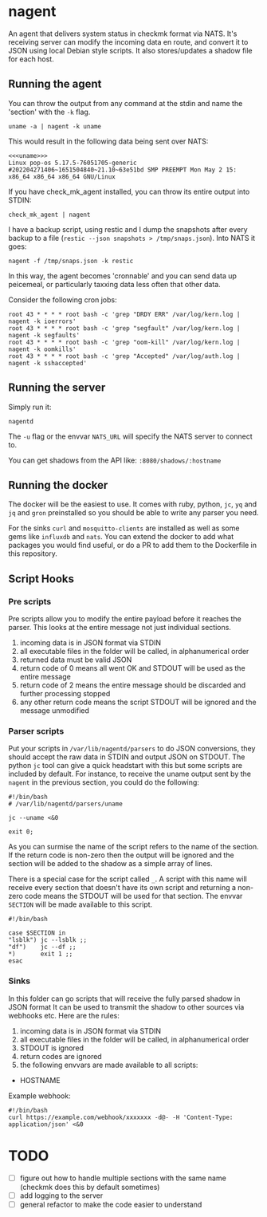 # nagent

An agent that delivers system status in checkmk format via NATS.  It's receiving server 
can modify the incoming data en route, and convert it to JSON using local Debian style scripts.
It also stores/updates a shadow file for each host.

## Running the agent

You can throw the output from any command at the stdin and name the 'section' with the `-k` flag.

    uname -a | nagent -k uname

This would result in the following data being sent over NATS:

    <<<uname>>>
    Linux pop-os 5.17.5-76051705-generic #202204271406~1651504840~21.10~63e51bd SMP PREEMPT Mon May 2 15: x86_64 x86_64 x86_64 GNU/Linux

If you have check_mk_agent installed, you can throw its entire output into STDIN:

    check_mk_agent | nagent

I have a backup script, using restic and I dump the snapshots after every backup to a file (`restic --json snapshots > /tmp/snaps.json`).
Into NATS it goes:

    nagent -f /tmp/snaps.json -k restic

In this way, the agent becomes 'cronnable' and you can send data up peicemeal, or particularly taxxing data less often that other data.

Consider the following cron jobs:

```
root 43 * * * * root bash -c 'grep "DRDY ERR" /var/log/kern.log | nagent -k ioerrors'
root 43 * * * * root bash -c 'grep "segfault" /var/log/kern.log | nagent -k segfaults'
root 43 * * * * root bash -c 'grep "oom-kill" /var/log/kern.log | nagent -k oomkills'
root 43 * * * * root bash -c 'grep "Accepted" /var/log/auth.log | nagent -k sshaccepted'
```

## Running the server

Simply run it:

    nagentd

The `-u` flag or the envvar `NATS_URL` will specify the NATS server to connect to.

You can get shadows from the API like: `:8080/shadows/:hostname`

## Running the docker

The docker will be the easiest to use.  It comes with ruby, python, `jc`, `yq` and `jq` and `gron` preinstalled so you should be able to
write any parser you need.

For the sinks `curl` and `mosquitto-clients` are installed as well as some gems like `influxdb` and `nats`.  You can extend the docker to
add what packages you would find useful, or do a PR to add them to the Dockerfile in this repository.

## Script Hooks

###  Pre scripts

Pre scripts allow you to modify the entire payload before it reaches the parser.  This looks at the entire message not just individual sections.

1. incoming data is in JSON format via STDIN
2. all executable files in the folder will be called, in alphanumerical order
3. returned data must be valid JSON
4. return code of 0 means all went OK and STDOUT will be used as the entire message
5. return code of 2 means the entire message should be discarded and further processing stopped
6. any other return code means the script STDOUT will be ignored and the message unmodified

### Parser scripts

Put your scripts in `/var/lib/nagentd/parsers` to do JSON conversions, they should accept the raw data in STDIN and output JSON on STDOUT.
The python `jc` tool can give a quick headstart with this but some scripts are included by default.  For instance, to receive the uname
output sent by the `nagent` in the previous section, you could do the following:

    #!/bin/bash
    # /var/lib/nagentd/parsers/uname

    jc --uname <&0

    exit 0;

As you can surmise the name of the script refers to the name of the section.  If the return code is non-zero then the output will be ignored
and the section will be added to the shadow as a simple array of lines.

There is a special case for the script called `_`.  A script with this name will receive every section that doesn't have its own script and returning 
a non-zero code means the STDOUT will be used for that section.  The envvar `SECTION` will be made available to this script.

    #!/bin/bash

    case $SECTION in
    "lsblk") jc --lsblk ;;
    "df")    jc --df ;;
    *)       exit 1 ;;
    esac


### Sinks

In this folder can go scripts that will receive the fully parsed shadow in JSON format  It can be used to transmit the shadow to other sources
via webhooks etc. Here are the rules:

1. incoming data is in JSON format via STDIN
2. all executable files in the folder will be called, in alphanumerical order
3. STDOUT is ignored
4. return codes are ignored
5. the following envvars are made available to all scripts:
  - HOSTNAME

Example webhook:

    #!/bin/bash
    curl https://example.com/webhook/xxxxxxx -d@- -H 'Content-Type: application/json' <&0

# TODO

- [ ] figure out how to handle multiple sections with the same name (checkmk does this by default sometimes)
- [ ] add logging to the server
- [ ] general refactor to make the code easier to understand